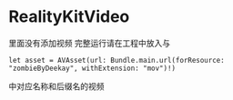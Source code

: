 # RealityKitVideo

里面没有添加视频
完整运行请在工程中放入与
```
let asset = AVAsset(url: Bundle.main.url(forResource: "zombieByDeekay", withExtension: "mov")!)
```
中对应名称和后缀名的视频

